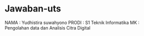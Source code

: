 # Jawaban-uts
NAMA   : Yudhistira suwahyono
PRODI  : S1 Teknik Informatika
MK     : Pengolahan data dan Analisis Citra Digital
